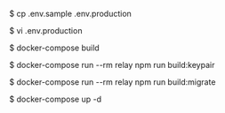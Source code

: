 

$ cp .env.sample .env.production

$ vi .env.production

$ docker-compose build

$ docker-compose run --rm relay npm run build:keypair

$ docker-compose run --rm relay npm run build:migrate

$ docker-compose up -d
